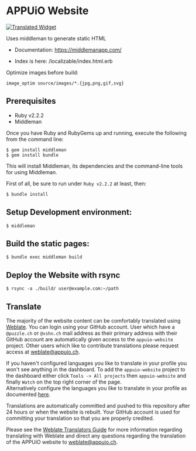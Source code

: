 # APPUiO Website

[![Translated Widget](https://weblate.appuioapp.ch/widgets/appuio-website/-/svg-badge.svg)](#translate)

Uses middleman to generate static HTML

* Documentation: https://middlemanapp.com/

* Index is here: /localizable/index.html.erb

Optimize images before build:

    image_optim source/images/*.{jpg,png,gif,svg}

## Prerequisites

* Ruby v2.2.2
* Middleman

Once you have Ruby and RubyGems up and running, execute the following from the command line:

    $ gem install middleman
    $ gem install bundle

This will install Middleman, its dependencies and the command-line tools for using Middleman.

First of all, be sure to run under ```Ruby v2.2.2``` at least, then:

    $ bundle install

## Setup Development environment:
    
    $ middleman

## Build the static pages:

    $ bundle exec middleman build
    
    
## Deploy the Website with rsync

    $ rsync -a ./build/ user@example.com:~/path

## Translate

The majority of the website content can be comfortably translated using [Weblate](https://weblate.appuioapp.ch).
You can login using your GitHub account. User which have a `@puzzle.ch` or `@vshn.ch` mail address as their primary address
with their GitHub account are automatically given access to the `appuio-website` project. Other users which
like to contribute translations please request access at 
[weblate@appuio.ch](mailto:weblate@appuio.ch?subject=Request%20Access%20to%20appuio-website%20project).

If you haven't configured languages you like to translate in your profile you won't see anything in 
the dashboard. To add the `appuio-website` project to the dashboard either click `Tools -> All projects`
then `appuio-website` and finally `Watch` on the top right corner of the page.  
Alternatively configure the languages you like to translate in your profile as documented
[here](https://docs.weblate.org/en/latest/user/profile.html).

Translations are automatically committed and pushed to this repository after 24 hours or when the
website is rebuilt. Your GitHub account is used for committing your translation so that you are properly
credited.

Please see the [Weblate Translators Guide](https://docs.weblate.org/en/latest/user/index.html) for
more information regarding translating with Weblate and direct any questions regarding the translation
of the APPUiO website to [weblate@appuio.ch](mailto:weblate@appuio.ch).

